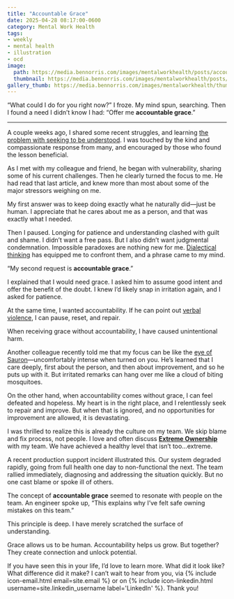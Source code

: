 ```yaml
---
title: "Accountable Grace"
date: 2025-04-28 08:17:00-0600
category: Mental Work Health
tags:
- weekly
- mental health
- illustration
- ocd
image: 
  path: https://media.bennorris.com/images/mentalworkhealth/posts/accountable-grace.PNG
  thumbnail: https://media.bennorris.com/images/mentalworkhealth/posts/thumbnails/accountable-grace.PNG
gallery_thumb: https://media.bennorris.com/images/mentalworkhealth/thumbs/accountable-grace.PNG
---
```


“What could I do for you right now?” I froze. My mind spun, searching. Then I found a need I didn’t know I had: “Offer me **accountable grace**.”

---

A couple weeks ago, I shared some recent struggles, and learning [the problem with seeking to be understood](https://bennorris.com/2025/04/10/the-perils-of-being-understood). I was touched by the kind and compassionate response from many, and encouraged by those who found the lesson beneficial.

As I met with my colleague and friend, he began with vulnerability, sharing some of his current challenges. Then he clearly turned the focus to me. He had read that last article, and knew more than most about some of the major stressors weighing on me.

My first answer was to keep doing exactly what he naturally did—just be human. I appreciate that he cares about me as a person, and that was exactly what I needed.

Then I paused. Longing for patience and understanding clashed with guilt and shame. I didn’t want a free pass. But I also didn’t want judgmental condemnation. Impossible paradoxes are nothing new for me. [Dialectical thinking](https://bennorris.com/2019/04/19/balancing-realities) has equipped me to confront them, and a phrase came to my mind.

“My second request is **accountable grace**.”

I explained that I would need grace. I asked him to assume good intent and offer the benefit of the doubt. I knew I’d likely snap in irritation again, and I asked for patience.

At the same time, I wanted accountability. If he can point out [verbal violence](https://bennorris.com/2021/05/03/verbal-violence), I can pause, reset, and repair.

When receiving grace without accountability, I have caused unintentional harm.

Another colleague recently told me that my focus can be like the [eye of Sauron](https://en.m.wikipedia.org/wiki/Sauron#Eye_of_Sauron)—uncomfortably intense when turned on you. He’s learned that I care deeply, first about the person, and then about improvement, and so he puts up with it. But irritated remarks can hang over me like a cloud of biting mosquitoes.

On the other hand, when accountability comes without grace, I can feel defeated and hopeless. My heart is in the right place, and I relentlessly seek to repair and improve. But when that is ignored, and no opportunities for improvement are allowed, it is devastating.

I was thrilled to realize this is already the culture on my team. We skip blame and fix process, not people. I love and often discuss **[Extreme Ownership](https://bennorris.com/tags/extreme-ownership/)** with my team. We have achieved a healthy level that isn’t too…extreme.

A recent production support incident illustrated this. Our system degraded rapidly, going from full health one day to non-functional the next. The team rallied immediately, diagnosing and addressing the situation quickly. But no one cast blame or spoke ill of others.

The concept of **accountable grace** seemed to resonate with people on the team. An engineer spoke up, “This explains why I’ve felt safe owning mistakes on this team.”

This principle is deep. I have merely scratched the surface of understanding.

Grace allows us to be human. Accountability helps us grow. But together? They create connection and unlock potential.

If you have seen this in your life, I’d love to learn more. What did it look like? What difference did it make? I can’t wait to hear from you, via {% include icon-email.html email=site.email %} or on {% include icon-linkedin.html username=site.linkedin_username label='LinkedIn' %}. Thank you!